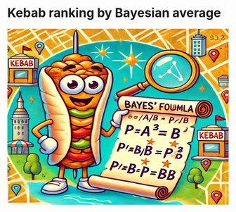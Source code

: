 # Kebab ranking by Bayesian average

<img src="images/image.jpeg" alt="Kebab map logo" width="600" height="400">

